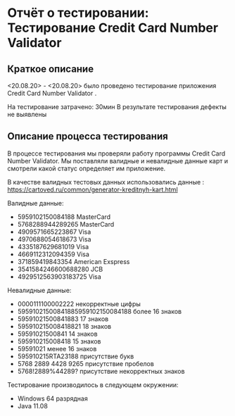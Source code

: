 # Отчёт о тестировании: Тестирование Credit Card Number Validator  

## Краткое описание

<20.08.20> - <20.08.20> было проведено тестирование приложения Credit Card Number Validator .

На тестирование затрачено: 30мин
В результате тестирования дефекты не выявлены

## Описание процесса тестирования
В процессе тестирования мы проверяли работу программы  Credit Card Number Validator.
Мы поставляли валидные и невалидные данные карт и смотрели какой статус определяет им приложение.

В качестве валидных тестовых данных использовались данные : https://cartoved.ru/common/generator-kreditnyh-kart.html

Валидные данные:

* 5959102150084188 MasterCard
* 5768288944289265 MasterCard
* 4909571665223867 Visa
* 4970688054618673 Visa
* 4335187629681019 Visa
* 4669112312094359 Visa
* 371859419843354 American Exspress
* 3541584246600688280 JCB
* 4929512563903183725 Visa

Невалидные данные:

* 0000111100002222 некорректные цифры
* 59591021500841885959102150084188 более 16 знаков
* 59591021500841883 17 знаков
* 595910215008418821 18 знаков
* 59591021500841 14 знаков
* 595910215008418 15 знаков
* 59591021 менее 16 знаков
* 595910215RTA23188 присутствие букв
* 5768 2889 4428 9265 присутствие пробелов
* 5768!2889%44289? присутствие некорректных знаков

Тестирование производилось в следующем окружении:
* Windows 64 разрядная
*  Java 11.08
